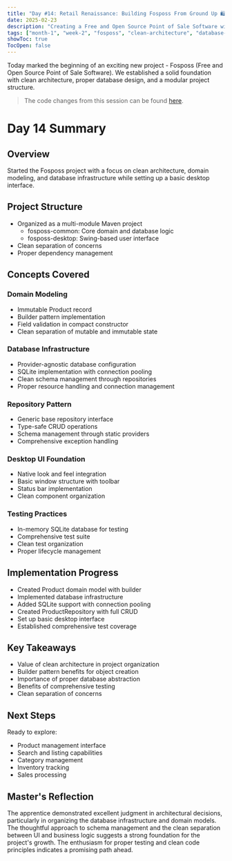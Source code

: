 ```yaml
---
title: "Day #14: Retail Renaissance: Building Fosposs From Ground Up 🛍️"
date: 2025-02-23
description: "Creating a Free and Open Source Point of Sale Software with clean architecture and proper database design"
tags: ["month-1", "week-2", "fosposs", "clean-architecture", "database-design"]
showToc: true
TocOpen: false
---
```


Today marked the beginning of an exciting new project - Fosposs (Free and Open Source Point of Sale Software). We established a solid foundation with clean architecture, proper database design, and a modular project structure.

> The code changes from this session can be found [here](https://github.com/caglarturali/javamastery/tree/62b6a80d8b879cf7be373e01670e460b016cb721).

# Day 14 Summary

## Overview
Started the Fosposs project with a focus on clean architecture, domain modeling, and database infrastructure while setting up a basic desktop interface.

## Project Structure
- Organized as a multi-module Maven project
  - fosposs-common: Core domain and database logic
  - fosposs-desktop: Swing-based user interface
- Clean separation of concerns
- Proper dependency management

## Concepts Covered

### Domain Modeling
- Immutable Product record
- Builder pattern implementation
- Field validation in compact constructor
- Clean separation of mutable and immutable state

### Database Infrastructure
- Provider-agnostic database configuration
- SQLite implementation with connection pooling
- Clean schema management through repositories
- Proper resource handling and connection management

### Repository Pattern
- Generic base repository interface
- Type-safe CRUD operations
- Schema management through static providers
- Comprehensive exception handling

### Desktop UI Foundation
- Native look and feel integration
- Basic window structure with toolbar
- Status bar implementation
- Clean component organization

### Testing Practices
- In-memory SQLite database for testing
- Comprehensive test suite
- Clean test organization
- Proper lifecycle management

## Implementation Progress
- Created Product domain model with builder
- Implemented database infrastructure
- Added SQLite support with connection pooling
- Created ProductRepository with full CRUD
- Set up basic desktop interface
- Established comprehensive test coverage

## Key Takeaways
- Value of clean architecture in project organization
- Builder pattern benefits for object creation
- Importance of proper database abstraction
- Benefits of comprehensive testing
- Clean separation of concerns

## Next Steps
Ready to explore:
- Product management interface
- Search and listing capabilities
- Category management
- Inventory tracking
- Sales processing

## Master's Reflection
The apprentice demonstrated excellent judgment in architectural decisions, particularly in organizing the database infrastructure and domain models. The thoughtful approach to schema management and the clean separation between UI and business logic suggests a strong foundation for the project's growth. The enthusiasm for proper testing and clean code principles indicates a promising path ahead.